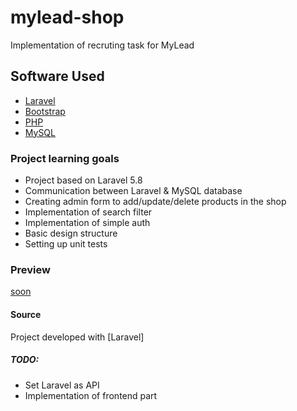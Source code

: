 # mylead-shop

Implementation of recruting task for MyLead

## Software Used

* [Laravel](https://laravel.com/)
* [Bootstrap](https://getbootstrap.com/)
* [PHP](https://www.php.net/manual/en/migration70.new-features.php)
* [MySQL](https://www.mysql.com/)

### Project learning goals

* Project based on Laravel 5.8
* Communication between Laravel & MySQL database
* Creating admin form to add/update/delete products in the shop
* Implementation of search filter 
* Implementation of simple auth
* Basic design structure
* Setting up unit tests

### Preview

[soon]()

#### Source

Project developed with [Laravel]

##### TODO:

* Set Laravel as API
* Implementation of frontend part 
